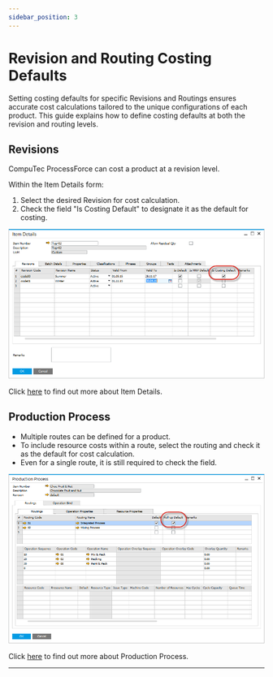 ```yaml
---
sidebar_position: 3
---
```


# Revision and Routing Costing Defaults

Setting costing defaults for specific Revisions and Routings ensures accurate cost calculations tailored to the unique configurations of each product. This guide explains how to define costing defaults at both the revision and routing levels.

## Revisions

CompuTec ProcessForce can cost a product at a revision level.

Within the Item Details form:

1. Select the desired Revision for cost calculation.
2. Check the field "Is Costing Default" to designate it as the default for costing.

![Costing Default Revision](./media/revision-and-routing-costing-defaults/costing-defualt-revision.png)

Click [here](../item-details/overview.md) to find out more about Item Details.

## Production Process

- Multiple routes can be defined for a product.
- To include resource costs within a route, select the routing and check it as the default for cost calculation.
- Even for a single route, it is still required to check the field.

![Production Process Default Costing](./media/revision-and-routing-costing-defaults/production-process-costing-default.png)

Click [here](../formulations-and-bill-of-materials/production-process/overview.md) to find out more about Production Process.

---
